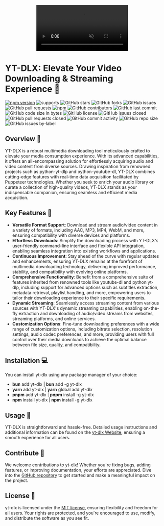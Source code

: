 <div style="text-align: center;">
    <video src="https://github.com/yt-dlx/yt-dlx/assets/160623192/f34ef79b-236a-49cf-bce2-dc617793a5f4" autoplay loop muted style="max-width: 100%; height: auto;"></video>
</div>

# YT-DLX: Elevate Your Video Downloading & Streaming Experience 🚀

[![npm version](https://img.shields.io/npm/v/yt-dlx.svg)](https://www.npmjs.com/package/yt-dlx)
![supports](https://img.shields.io/badge/supports-Linux%20%7C%20Mac%20%7C%20WSL-green)
![GitHub stars](https://img.shields.io/github/stars/yt-dlx/yt-dlx?style=social)
![GitHub forks](https://img.shields.io/github/forks/yt-dlx/yt-dlx?style=social)
![GitHub issues](https://img.shields.io/github/issues/yt-dlx/yt-dlx)
![GitHub pull requests](https://img.shields.io/github/issues-pr/yt-dlx/yt-dlx)
![npm](https://img.shields.io/npm/dt/yt-dlx)
![GitHub contributors](https://img.shields.io/github/contributors/yt-dlx/yt-dlx)
![GitHub last commit](https://img.shields.io/github/last-commit/yt-dlx/yt-dlx)
![GitHub code size in bytes](https://img.shields.io/github/languages/code-size/yt-dlx/yt-dlx)
![GitHub license](https://img.shields.io/github/license/yt-dlx/yt-dlx)
![GitHub issues closed](https://img.shields.io/github/issues-closed-raw/yt-dlx/yt-dlx)
![GitHub pull requests closed](https://img.shields.io/github/issues-pr-closed-raw/yt-dlx/yt-dlx)
![GitHub commit activity](https://img.shields.io/github/commit-activity/m/yt-dlx/yt-dlx)
![GitHub repo size](https://img.shields.io/github/repo-size/yt-dlx/yt-dlx)
![GitHub issues by-label](https://img.shields.io/github/issues/yt-dlx/yt-dlx/bug)

## Overview 🌟

YT-DLX is a robust multimedia downloading tool meticulously crafted to elevate your media
consumption experience. With its advanced capabilities, it offers an all-encompassing solution for
effortlessly acquiring audio and video content from diverse sources. Drawing inspiration from
renowned projects such as python-yt-dlp and python-youtube-dl, YT-DLX combines cutting-edge features
with real-time data acquisition facilitated by Puppeteer technologies. Whether you seek to enrich
your audio library or curate a collection of high-quality videos, YT-DLX stands as your
indispensable companion, ensuring seamless and efficient media acquisition.

## Key Features 🔑

- **Versatile Format Support**: Download and stream audio/video content in a variety of formats,
  including AAC, MP3, MP4, WebM, and more, ensuring compatibility with diverse devices and
  platforms.
- **Effortless Downloads**: Simplify the downloading process with YT-DLX's user-friendly
  command-line interface and flexible API integration, enabling seamless integration into existing
  workflows and applications.
- **Continuous Improvement**: Stay ahead of the curve with regular updates and enhancements,
  ensuring YT-DLX remains at the forefront of multimedia downloading technology, delivering improved
  performance, stability, and compatibility with evolving online platforms.
- **Comprehensive Functionality**: Benefit from a comprehensive suite of features inherited from
  renowned tools like youtube-dl and python yt-dlp, including support for advanced options such as
  subtitles extraction, metadata retrieval, playlist handling, and more, empowering users to tailor
  their downloading experience to their specific requirements.
- **Dynamic Streaming**: Seamlessly access streaming content from various sources with YT-DLX's
  dynamic streaming capabilities, enabling on-the-fly extraction and downloading of audio/video
  streams from websites, streaming platforms, and online services.
- **Customization Options**: Fine-tune downloading preferences with a wide range of customization
  options, including bitrate selection, resolution settings, audio codec preferences, and more,
  providing users with full control over their media downloads to achieve the optimal balance
  between file size, quality, and compatibility.

## Installation 💻

You can install yt-dlx using any package manager of your choice:

- **bun** add yt-dlx | **bun** add -g yt-dlx
- **yarn** add yt-dlx | **yarn** global add yt-dlx
- **pnpm** add yt-dlx | **pnpm** install -g yt-dlx
- **npm** install yt-dlx | **npm** install -g yt-dlx

## Usage 🚀

YT-DLX is straightforward and hassle-free. Detailed usage instructions and additional information
can be found on the [yt-dlx Website](https://yt-dlx-shovit.koyeb.app/), ensuring a smooth experience
for all users.

## Contribute 🤝

We welcome contributions to yt-dlx! Whether you're fixing bugs, adding features, or improving
documentation, your efforts are appreciated. Dive into the
[GitHub repository](https://github.com/yt-dlx/yt-dlx) to get started and make a meaningful impact on
the project.

## License 📝

yt-dlx is licensed under the [MIT license](https://github.com/yt-dlx/yt-dlx/blob/main/LICENSE),
ensuring flexibility and freedom for all users. Your rights are protected, and you're encouraged to
use, modify, and distribute the software as you see fit.
